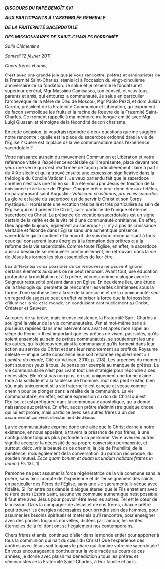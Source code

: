 ***DISCOURS DU PAPE BENOÎT XVI***

***AUX PARTICIPANTS À L'ASSEMBLÉE GÉNÉRALE***

***DE LA FRATERNITÉ SACERDOTALE***

***DES MISSIONNAIRES DE SAINT-CHARLES BORROMÉE***

*Salle Clémentine*

*Samedi 12 février 2011*

*Chers frères et amis,*

C’est avec une grande joie que je vous rencontre, prêtres et séminaristes de la Fraternité Saint-Charles, réunis ici à l’occasion du vingt-cinquième anniversaire de sa fondation. Je salue et je remercie le fondateur et supérieur général, Mgr Massimo Camisasca, son conseil, et vous tous, parents et amis, qui entourez la communauté. Je salue en particulier l’archevêque de la Mère de Dieu de Moscou, Mgr Paolo Pezzi, et dom Julián Carrón, président de la Fraternité Communion et Libération, qui expriment de façon symbolique les fruits et la racine de l’œuvre de la Fraternité Saint-Charles. Ce moment rappelle à ma mémoire ma longue amitié avec Mgr Luigi Giussani et témoigne de la fécondité de son charisme.

En cette occasion, je voudrais répondre à deux questions que me suggère notre rencontre : quelle est la place du sacerdoce ordonné dans la vie de l’Eglise ? Quelle est la place de la vie communautaire dans l’expérience sacerdotale ?

Votre naissance au sein du mouvement Communion et Libération et votre référence vitale à l’expérience ecclésiale qu’il représente, place devant nos yeux une vérité qui s’est réaffirmée de façon particulièrement claire à partir du XIXe siècle et qui a trouvé ensuite une expression significative dans la théologie du Concile Vatican II. Je veux parler du fait que le sacerdoce chrétien n’est pas une fin en soi. Il a été voulu par Jésus en fonction de la naissance et de la vie de l’Eglise. Chaque prêtre peut donc dire aux fidèles, en paraphrasant saint Augustin : *Vobiscum christianus, pro vobis sacerdos.* La gloire et la joie du sacerdoce est de servir le Christ et son Corps mystique. Il représente une vocation très belle et très particulière au sein de l’Eglise qui rend présent le Christ, car il participe de l’unique et éternel sacerdoce du Christ. La présence de vocations sacerdotales est un signe certain de la vérité et de la vitalité d’une communauté chrétienne. En effet, Dieu appelle toujours, également au sacerdoce ; il n’y a pas de croissance véritable et féconde dans l’Eglise sans une authentique présence sacerdotale qui la soutient et la nourrit. Je suis donc reconnaissant à tous ceux qui consacrent leurs énergies à la formation des prêtres et à la réforme de la vie sacerdotale. Comme toute l’Eglise, en effet, le sacerdoce aussi a besoin de se renouveler continuellement, en retrouvant dans la vie de Jésus les formes les plus essentielles de leur être.

Les différentes voies possibles de ce renouveau ne peuvent ignorer certains éléments auxquels on ne peut renoncer. Avant tout, une éducation profonde à la méditation et à la prière, vécues comme dialogue avec le Seigneur ressuscité présent dans son Eglise. En deuxième lieu, une étude de la théologie qui permette de rencontrer les vérités chrétiennes sous la forme d’une synthèse liée à la vie de la personne et de la communauté: seul un regard de sagesse peut en effet valoriser la force que la foi possède d’illuminer la vie et le monde, en conduisant continuellement au Christ, Créateur et Sauveur.

Au cours de sa brève, mais intense existence, la Fraternité Saint-Charles a souligné la valeur de la vie communautaire. J’en ai moi-même parlé à plusieurs reprises dans mes interventions avant et après mon appel au siège de Pierre. « Il est important que les prêtres ne vivent pas isolés, qu’ils soient ensemble au sein de petites communautés, se soutiennent les uns les autres, qu’ils découvrent ainsi la communauté qu’ils forment dans leur action au service du Christ et dans leur renoncement au profit du Royaume céleste — et que cette conscience leur soit redonnée régulièrement » ( *Lumière du monde,* Cité du Vatican, 2010, p. 208). Les urgences du moment sont sous nos yeux à tous. Je pense par exemple au manque de prêtres. La vie communautaire n’est pas avant tout une stratégie pour répondre à ces nécessités. Elle n’est pas non plus, en soi, uniquement une forme d’aide face à la solitude et à la faiblesse de l’homme. Tout cela peut exister, bien sûr, mais uniquement si la vie fraternelle est conçue et vécue comme chemin pour se plonger dans la réalité de la communion. La vie communautaire, en effet, est une expression du don du Christ qui est l’Eglise, et est préfigurée dans la communauté apostolique, qui a donné naissance aux prêtres. En effet, aucun prêtre n’administre quelque chose qui lui est propre, mais participe avec ses autres frères à un don sacramentel qui vient directement de Jésus.

La vie communautaire exprime donc une aide que le Christ donne à notre existence, en nous appelant, à travers la présence de nos frères, à une configuration toujours plus profonde à sa personne. Vivre avec les autres signifie accepter la nécessité de sa propre conversion permanente, et surtout, découvrir la beauté de ce chemin, la joie de l’humilité, de la pénitence, mais également de la conversation, du pardon réciproque, du soutien mutuel. *Ecce quam bonum et quam iucundum habitare fratres in unum* ( *Ps* 133, 1).

Personne ne peut assumer la force régénératrice de la vie commune sans la prière, sans tenir compte de l’expérience et de l’enseignement des saints, en particulier des Pères de l’Eglise, sans une vie sacramentelle vécue avec fidélité. Si l’on entre pas dans le dialogue éternel que le Fils entretient avec le Père dans l’Esprit Saint, aucune vie commune authentique n’est possible. Il faut être avec Jésus pour pouvoir être avec les autres. Tel est le cœur de la mission. Dans la compagnie de Jésus et de nos frères, chaque prêtre peut trouver les énergies nécessaires pour prendre soin des hommes, pour assumer les besoins spirituels et matériels qu’il rencontre, pour enseigner avec des paroles toujours nouvelles, dictées par l’amour, les vérités éternelles de la foi dont ont soif également nos contemporains.

Chers frères et amis, continuez d’aller dans le monde entier pour apporter à tous la communion qui naît du cœur du Christ ! Que l’expérience des apôtres avec Jésus soit toujours le phare qui illumine votre vie sacerdotale ! En vous encourageant à continuer sur la voie tracée au cours de ces années, je donne avec plaisir ma bénédiction à tous les prêtres et séminaristes de la Fraternité Saint-Charles, à leur famille et amis.